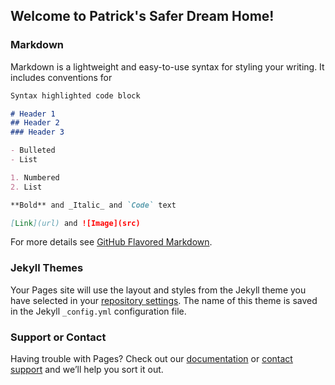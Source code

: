 ## Welcome to Patrick's Safer Dream Home!

<!-- 

You can use the [editor on GitHub](https://github.com/patrickbrother/helloWorld/edit/gh-pages/index.md) to maintain and preview the content for your website in Markdown files.

Whenever you commit to this repository, Gi
tHub Pages will run [Jekyll](https://jekyllrb.com/) to rebuild the pages in your site, from the content in your Markdown files.
--> 

### Markdown

Markdown is a lightweight and easy-to-use syntax for styling your writing. It includes conventions for

```markdown
Syntax highlighted code block

# Header 1
## Header 2
### Header 3

- Bulleted
- List

1. Numbered
2. List

**Bold** and _Italic_ and `Code` text

[Link](url) and ![Image](src)
```

For more details see [GitHub Flavored Markdown](https://guides.github.com/features/mastering-markdown/).

### Jekyll Themes

Your Pages site will use the layout and styles from the Jekyll theme you have selected in your [repository settings](https://github.com/patrickbrother/helloWorld/settings/pages). The name of this theme is saved in the Jekyll `_config.yml` configuration file.

### Support or Contact

Having trouble with Pages? Check out our [documentation](https://docs.github.com/categories/github-pages-basics/) or [contact support](https://support.github.com/contact) and we’ll help you sort it out.
